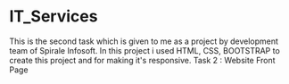 # IT_Services
This is the second task which is given to me as a project by development team of Spirale Infosoft.  In this project i used HTML, CSS, BOOTSTRAP to create this project and for making it's responsive.  Task 2 : Website Front Page
